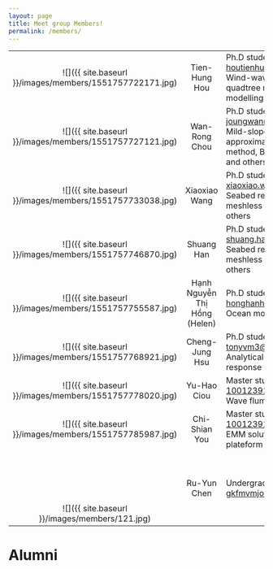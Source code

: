 ```yaml
---
layout: page
title: Meet group Members!
permalink: /members/
---
```



|    |         |    |
|:------:|:----------:|------------|
| <div align=center>![]({{ site.baseurl }}/images/members/1551757722171.jpg)<div align=center> | Tien-Hung Hou | Ph.D student<br>houtienhung@gmail.com<br>Wind-wave model, adaptive quadtree model, ocean modelling and others |
| <center>![]({{ site.baseurl }}/images/members/1551757727121.jpg) | Wan-Rong Chou | Ph.D student<br>joungwanrong@gmail.com<br>Mild-slope equation, step approximations, finite element method, Boussinesq equations, and others |
| <center>![]({{ site.baseurl }}/images/members/1551757733038.jpg)</center> | Xiaoxiao Wang | Ph.D student<br>xiaoxiao.wang@griffithuni.edu.au<br>Seabed response, poroelasticity, meshless numerical method and others |
| <middle>![]({{ site.baseurl }}/images/members/1551757746870.jpg)</middle> | Shuang Han | Ph.D student<br>shuang.han3@griffithuni.edu.au<br>Seabed response, poroelasticity, meshless numerical method and others |
| <middle>![]({{ site.baseurl }}/images/members/1551757755587.jpg) | Hạnh Nguyễn Thị Hồng (Helen) | Ph.D student<br>honghanh.ctt@vimaru.edu.vn<br>Ocean modelling |
| <inherit>![]({{ site.baseurl }}/images/members/1551757768921.jpg)</inherit> | Cheng-Jung Hsu | Ph.D student<br>tonyvm3@gmail.com<br>Analytical solutions of soil response by cnoidal waves |
| <inherit>![]({{ site.baseurl }}/images/members/1551757778020.jpg)<inherit> | Yu-Hao Ciou | Master student<br>1001239122@stu.nkmu.edu.tw<br>Wave flume experiments |
| <inherit>![]({{ site.baseurl }}/images/members/1551757785987.jpg) | Chi-Shian You | Master student<br>1001239122@stu.nkmu.edu.tw<br>EMM solution for tension-leg plateform |
| <br><br><br><br><br> ![]({{ site.baseurl }}/images/members/121.jpg) | Ru-Yun Chen | Undergraduate Intern<br>gkfmvmjo@gmail.com |


# Alumni

